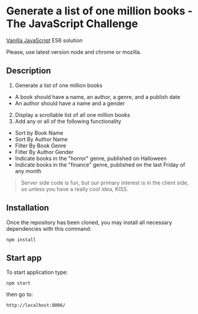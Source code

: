 # Generate a list of one million books - The JavaScript Challenge

[Vanilla JavaScript](http://vanilla-js.com/) ES6 solution

Please, use latest version node and chrome or mozilla.

## Description

1. Generate a list of one million books
  * A book should have a name, an author, a genre, and a publish date
  * An author should have a name and a gender
2. Display a scrollable list of all one million books
3. Add any or all of the following functionality
  * Sort by Book Name
  * Sort By Author Name
  * Filter By Book Genre
  * Filter By Author Gender
  * Indicate books in the "horror" genre, published on Halloween
  * Indicate books in the "finance" genre, published on the last Friday of any month

> Server side code is fun, but our primary interest is in the client side, so unless you have a really cool idea, KISS.

## Installation

Once the repository has been cloned, you may install all necessary dependencies with this command:

``` npm install ```

## Start app

To start application type: 

``` npm start ```

then go to: 

``` http://localhost:8006/ ```